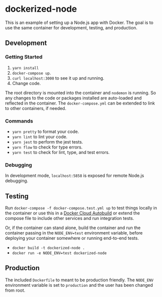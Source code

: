 # dockerized-node

This is an example of setting up a Node.js app with Docker. The goal is to use the same container for development, testing, and production.

## Development

### Getting Started

1. `yarn install`
1. `docker-compose up`. 
1. `curl localhost:3000` to see it up and running.
1. Change code.

The root directory is mounted into the container and `nodemon` is running. So any changes to the code or packages installed are auto-loaded and reflected in the container. The `docker-compose.yml` can be extended to link to other containers, if needed.

### Commands

- `yarn pretty` to format your code.
- `yarn lint` to lint your code.
- `yarn jest` to perform the jest tests.
- `yarn flow` to check for type errors. 
- `yarn test` to check for lint, type, and test errors.

### Debugging

In development mode, `localhost:5858` is exposed for remote Node.js debugging.

## Testing

Run `docker-compose -f docker-compose.test.yml up` to test things locally in the container or use this in a [Docker Cloud Autobuild](https://docs.docker.com/docker-cloud/builds/automated-build/) or extend the compose file to include other services and run integration tests.

Or, if the container can stand alone, build the container and run the container passing in the `NODE_ENV=test` environment variable, before deploying your container somewhere or running end-to-end tests.
- `docker build -t dockerized-node .`
- `docker run -e NODE_ENV=test dockerized-node`

## Production

The included `Dockerfile` to meant to be production friendly. The `NODE_ENV` environment variable is set to `production` and the user has been changed from root.
